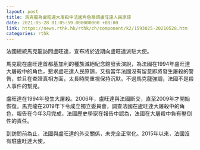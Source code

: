 ```yaml
---
layout: post
title: 馬克龍為盧旺達大屠殺中法國角色懇請盧旺達人民原諒
date: 2021-05-28 01:05:59.000000000 +08:00
link: https://news.rthk.hk/rthk/ch/component/k2/1593025-20210528.htm
categories: rthk
---
```


法國總統馬克龍訪問盧旺達，宣布將於近期向盧旺達派駐大使。

馬克龍在盧旺達首都基加利的種族滅絕紀念館發表演說，為法國在1994年盧旺達大屠殺中的角色，懇求盧旺達人民原諒，又指當年法國沒有留意即將發生屠殺的警告，並且在查證真相方面，太長時間重視保持沉默。不過馬克龍強調，法國不是殺人事件的幫兇。

盧旺達在1994年發生大屠殺。2006年，盧旺達與法國斷交，直至2009年才開始恢復。馬克龍在2019年下令成立獨立委員會，調查法國在盧旺達大屠殺中的角色，報告在今年3月完成，法國歷史學家在報告中認為，法國在大屠殺中負有壓倒性的責任。

到訪問前為止，法國與盧旺達的外交關係，未完全正常化。2015年以來，法國沒有駐盧旺達大使。
